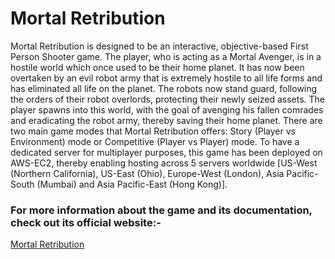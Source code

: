 # Mortal Retribution

Mortal Retribution is designed to be an interactive, objective-based First Person Shooter game. The player, who is acting as a Mortal Avenger, is in a hostile world which once used to be their home planet. It has now been overtaken by an evil robot army that is extremely hostile to all life forms and has eliminated all life on the planet. The robots now stand guard, following the orders of their robot overlords, protecting their newly seized assets. The player spawns into this world, with the goal of avenging his fallen comrades and eradicating the robot army, thereby saving their home planet. There are two main game modes that Mortal Retribution offers: Story (Player vs Environment) mode or Competitive (Player vs Player) mode. To have a dedicated server for multiplayer purposes, this game has been deployed on AWS-EC2, thereby enabling hosting across 5 servers worldwide [US-West (Northern California), US-East (Ohio), Europe-West (London), Asia Pacific-South (Mumbai) and Asia Pacific-East (Hong Kong)].

### For more information about the game and its documentation, check out its official website:-

[Mortal Retribution](https://zikaiche.wixsite.com/website)
